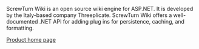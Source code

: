 ScrewTurn Wiki is an open source wiki engine for ASP.NET. It is developed by the Italy-based company Threeplicate. ScrewTurn Wiki offers a well-documented .NET API for adding plug ins for persistence, caching, and formatting.

[Product home page](http://www.screwturn.eu/)